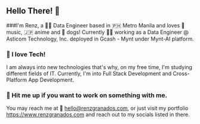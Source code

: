 ## Hello There! 👋 

###I'm Renz,
a 👨‍💻 Data Engineer based in 🇵🇭 Metro Manila and loves 🎼 music, 🇯🇵 anime and 🐶 dogs! Currently 👨‍💻 working as a Data Engineer @ Asticom Technology, Inc. deployed in Gcash - Mynt under Mynt-AI platform. 

### 📡 I love Tech!
I am always into new technologies that's why, on my free time, I'm studying different fields of IT. Currently, I'm into Full Stack Development and Cross-Platform App Development.

### 💬 Hit me up if you want to work on something with me.
You may reach me at 📩 hello@renzgranados.com, or just visit my portfolio https://www.renzgranados.com and reach out to my socials listed in there.
